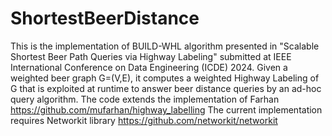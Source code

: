 # ShortestBeerDistance
This is the implementation of BUILD-WHL algorithm presented in "Scalable Shortest Beer Path Queries via Highway Labeling" submitted at IEEE International Conference on Data Engineering (ICDE) 2024.
Given a weighted beer graph G=(V,E), it computes a weighted Highway Labeling of G that is exploited at runtime to answer beer distance queries by an ad-hoc query algorithm.
The code extends the implementation of Farhan https://github.com/mufarhan/highway_labelling
The current implementation requires Networkit library https://github.com/networkit/networkit
